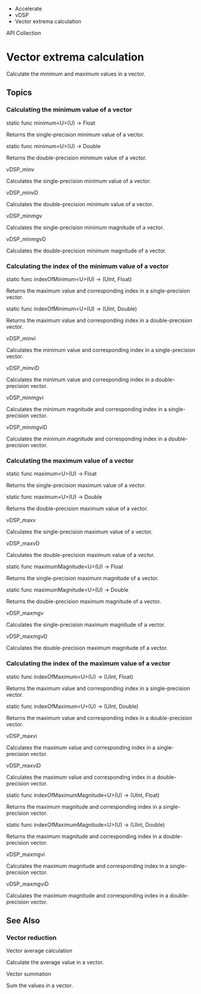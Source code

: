 

- Accelerate
- vDSP
-  Vector extrema calculation 

API Collection

# Vector extrema calculation

Calculate the minimum and maximum values in a vector.

## Topics

### Calculating the minimum value of a vector

static func minimum&lt;U>(U) -> Float

Returns the single-precision minimum value of a vector.

static func minimum&lt;U>(U) -> Double

Returns the double-precision minimum value of a vector.

vDSP_minv

Calculates the single-precision minimum value of a vector.

vDSP_minvD

Calculates the double-precision minimum value of a vector.

vDSP_minmgv

Calculates the single-precision minimum magnitude of a vector.

vDSP_minmgvD

Calculates the double-precision minimum magnitude of a vector.

### Calculating the index of the minimum value of a vector

static func indexOfMinimum&lt;U>(U) -> (UInt, Float)

Returns the maximum value and corresponding index in a single-precision vector.

static func indexOfMinimum&lt;U>(U) -> (UInt, Double)

Returns the maximum value and corresponding index in a double-precision vector.

vDSP_minvi

Calculates the minimum value and corresponding index in a single-precision vector.

vDSP_minviD

Calculates the minimum value and corresponding index in a double-precision vector.

vDSP_minmgvi

Calculates the minimum magnitude and corresponding index in a single-precision vector.

vDSP_minmgviD

Calculates the minimum magnitude and corresponding index in a double-precision vector.

### Calculating the maximum value of a vector

static func maximum&lt;U>(U) -> Float

Returns the single-precision maximum value of a vector.

static func maximum&lt;U>(U) -> Double

Returns the double-precision maximum value of a vector.

vDSP_maxv

Calculates the single-precision maximum value of a vector.

vDSP_maxvD

Calculates the double-precision maximum value of a vector.

static func maximumMagnitude&lt;U>(U) -> Float

Returns the single-precision maximum magnitude of a vector.

static func maximumMagnitude&lt;U>(U) -> Double

Returns the double-precision maximum magnitude of a vector.

vDSP_maxmgv

Calculates the single-precision maximum magnitude of a vector.

vDSP_maxmgvD

Calculates the double-precision maximum magnitude of a vector.

### Calculating the index of the maximum value of a vector

static func indexOfMaximum&lt;U>(U) -> (UInt, Float)

Returns the maximum value and corresponding index in a single-precision vector.

static func indexOfMaximum&lt;U>(U) -> (UInt, Double)

Returns the maximum value and corresponding index in a double-precision vector.

vDSP_maxvi

Calculates the maximum value and corresponding index in a single-precision vector.

vDSP_maxviD

Calculates the maximum value and corresponding index in a double-precision vector.

static func indexOfMaximumMagnitude&lt;U>(U) -> (UInt, Float)

Returns the maximum magnitude and corresponding index in a single-precision vector.

static func indexOfMaximumMagnitude&lt;U>(U) -> (UInt, Double)

Returns the maximum magnitude and corresponding index in a double-precision vector.

vDSP_maxmgvi

Calculates the maximum magnitude and corresponding index in a single-precision vector.

vDSP_maxmgviD

Calculates the maximum magnitude and corresponding index in a double-precision vector.

## See Also

### Vector reduction

Vector average calculation

Calculate the average value in a vector.

Vector summation

Sum the values in a vector.

